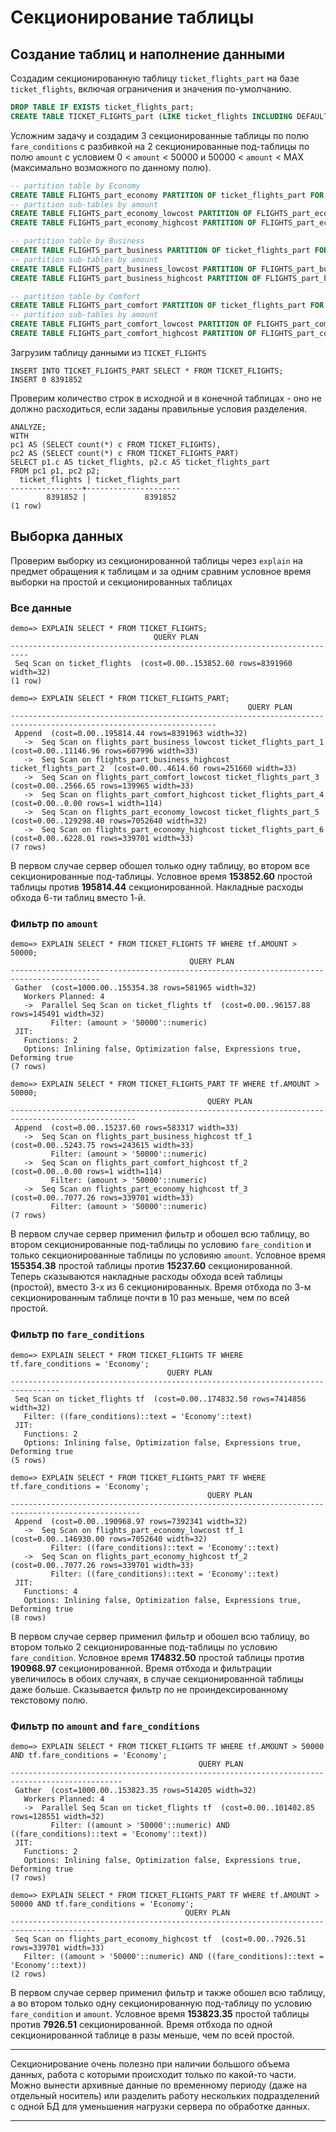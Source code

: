 # Секционирование таблицы

## Создание таблиц и наполнение данными
Создадим секционированную таблицу `ticket_flights_part` на базе `ticket_flights`, включая ограничения и значения по-умолчанию.

```sql
DROP TABLE IF EXISTS ticket_flights_part;
CREATE TABLE TICKET_FLIGHTS_part (LIKE ticket_flights INCLUDING DEFAULTS INCLUDING constraints) PARTITION BY LIST(fare_conditions);
```

Усложним задачу и создадим 3 секционированные таблицы по полю `fare_conditions` с разбивкой на 2 секционированные под-таблицы по полю `amount` с условием 0 < `amount` < 50000 и 50000 < `amount` < MAX (максимально возможного по данному полю).

```sql
-- partition table by Economy
CREATE TABLE FLIGHTS_part_economy PARTITION OF ticket_flights_part FOR VALUES in ('Economy') PARTITION BY RANGE(amount);
-- partition sub-tables by amount
CREATE TABLE FLIGHTS_part_economy_lowcost PARTITION OF FLIGHTS_part_economy FOR VALUES FROM (0) TO (50000);
CREATE TABLE FLIGHTS_part_economy_highcost PARTITION OF FLIGHTS_part_economy FOR VALUES FROM (50000) TO (((10^10)-1)/(10^2));

-- partition table by Business
CREATE TABLE FLIGHTS_part_business PARTITION OF ticket_flights_part FOR VALUES in ('Business') PARTITION BY RANGE(amount);
-- partition sub-tables by amount
CREATE TABLE FLIGHTS_part_business_lowcost PARTITION OF FLIGHTS_part_business FOR VALUES FROM (0) TO (50000);
CREATE TABLE FLIGHTS_part_business_highcost PARTITION OF FLIGHTS_part_business FOR VALUES FROM (50000) TO (((10^10)-1)/(10^2));

-- partition table by Comfort
CREATE TABLE FLIGHTS_part_comfort PARTITION OF ticket_flights_part FOR VALUES in ('Comfort') PARTITION BY RANGE(amount);
-- partition sub-tables by amount
CREATE TABLE FLIGHTS_part_comfort_lowcost PARTITION OF FLIGHTS_part_comfort FOR VALUES FROM (0) TO (50000);
CREATE TABLE FLIGHTS_part_comfort_highcost PARTITION OF FLIGHTS_part_comfort FOR VALUES FROM (50000) TO (((10^10)-1)/(10^2));
```
Загрузим таблицу данными из `TICKET_FLIGHTS`
```postgresql
INSERT INTO TICKET_FLIGHTS_PART SELECT * FROM TICKET_FLIGHTS;
INSERT 0 8391852
```
Проверим количество строк в исходной и в конечной таблицах - оно не должно расходиться, если заданы правильные условия разделения.
```postgresql
ANALYZE;
WITH 
pc1 AS (SELECT count(*) c FROM TICKET_FLIGHTS),
pc2 AS (SELECT count(*) c FROM TICKET_FLIGHTS_PART)
SELECT p1.c AS ticket_flights, p2.c AS ticket_flights_part
FROM pc1 p1, pc2 p2;
  ticket_flights | ticket_flights_part
----------------+---------------------
        8391852 |             8391852
(1 row)
```

## Выборка данных 
Проверим выборку из секционированной таблицы через `explain` на предмет обращения к таблицам и за одним сравним условное время выборки на простой и секционированных таблицах
### Все данные
```postgresql 
demo=> EXPLAIN SELECT * FROM TICKET_FLIGHTS;
                                QUERY PLAN
--------------------------------------------------------------------------
 Seq Scan on ticket_flights  (cost=0.00..153852.60 rows=8391960 width=32)
(1 row)
```

```postgresql
demo=> EXPLAIN SELECT * FROM TICKET_FLIGHTS_PART;
                                                     QUERY PLAN
--------------------------------------------------------------------------------------------------------------------
 Append  (cost=0.00..195814.44 rows=8391963 width=32)
   ->  Seq Scan on flights_part_business_lowcost ticket_flights_part_1  (cost=0.00..11146.96 rows=607996 width=33)
   ->  Seq Scan on flights_part_business_highcost ticket_flights_part_2  (cost=0.00..4614.60 rows=251660 width=33)
   ->  Seq Scan on flights_part_comfort_lowcost ticket_flights_part_3  (cost=0.00..2566.65 rows=139965 width=33)
   ->  Seq Scan on flights_part_comfort_highcost ticket_flights_part_4  (cost=0.00..0.00 rows=1 width=114)
   ->  Seq Scan on flights_part_economy_lowcost ticket_flights_part_5  (cost=0.00..129298.40 rows=7052640 width=32)
   ->  Seq Scan on flights_part_economy_highcost ticket_flights_part_6  (cost=0.00..6228.01 rows=339701 width=33)
(7 rows)
```
В первом случае сервер обошел только одну таблицу, во втором все секционированные под-таблицы.
Условное время **153852.60** простой таблицы против **195814.44** секционированной. Накладные расходы обхода 6-ти таблиц вместо 1-й.

### Фильтр по `amount`
```postgresql
demo=> EXPLAIN SELECT * FROM TICKET_FLIGHTS TF WHERE tf.AMOUNT > 50000;
                                        QUERY PLAN
------------------------------------------------------------------------------------------
 Gather  (cost=1000.00..155354.38 rows=581965 width=32)
   Workers Planned: 4
   ->  Parallel Seq Scan on ticket_flights tf  (cost=0.00..96157.88 rows=145491 width=32)
         Filter: (amount > '50000'::numeric)
 JIT:
   Functions: 2
   Options: Inlining false, Optimization false, Expressions true, Deforming true
(7 rows)
```

```postgresql
demo=> EXPLAIN SELECT * FROM TICKET_FLIGHTS_PART TF WHERE tf.AMOUNT > 50000;
                                            QUERY PLAN
--------------------------------------------------------------------------------------------------
 Append  (cost=0.00..15237.60 rows=583317 width=33)
   ->  Seq Scan on flights_part_business_highcost tf_1  (cost=0.00..5243.75 rows=243615 width=33)
         Filter: (amount > '50000'::numeric)
   ->  Seq Scan on flights_part_comfort_highcost tf_2  (cost=0.00..0.00 rows=1 width=114)
         Filter: (amount > '50000'::numeric)
   ->  Seq Scan on flights_part_economy_highcost tf_3  (cost=0.00..7077.26 rows=339701 width=33)
         Filter: (amount > '50000'::numeric)
(7 rows)
```
В первом случае сервер применил фильтр и обошел всю таблицу, во втором секционированные под-таблицы по условию `fare_condition` и только секционированные таблицы по условияю `amount`.
Условное время **155354.38** простой таблицы против **15237.60** секционированной. Теперь сказываются накладные расходы обхода всей таблицы (простой), вместо 3-х из 6 секционированных. Время отбхода по 3-м секционированным таблице почти в 10 раз меньше, чем по всей простой.

### Фильтр по `fare_conditions`
```postgresql
demo=> EXPLAIN SELECT * FROM TICKET_FLIGHTS TF WHERE tf.fare_conditions = 'Economy';
                                   QUERY PLAN
---------------------------------------------------------------------------------
 Seq Scan on ticket_flights tf  (cost=0.00..174832.50 rows=7414856 width=32)
   Filter: ((fare_conditions)::text = 'Economy'::text)
 JIT:
   Functions: 2
   Options: Inlining false, Optimization false, Expressions true, Deforming true
(5 rows)
```

```postgresql
demo=> EXPLAIN SELECT * FROM TICKET_FLIGHTS_PART TF WHERE tf.fare_conditions = 'Economy';
                                            QUERY PLAN
---------------------------------------------------------------------------------------------------
 Append  (cost=0.00..190968.97 rows=7392341 width=32)
   ->  Seq Scan on flights_part_economy_lowcost tf_1  (cost=0.00..146930.00 rows=7052640 width=32)
         Filter: ((fare_conditions)::text = 'Economy'::text)
   ->  Seq Scan on flights_part_economy_highcost tf_2  (cost=0.00..7077.26 rows=339701 width=33)
         Filter: ((fare_conditions)::text = 'Economy'::text)
 JIT:
   Functions: 4
   Options: Inlining false, Optimization false, Expressions true, Deforming true
(8 rows)
```
В первом случае сервер применил фильтр и обошел всю таблицу, во втором только 2 секционированные под-таблицы по условию `fare_condition`.
Условное время **174832.50** простой таблицы против **190968.97** секционированной. Время отбхода и фильтрации увеличилось в обоих случаях, в случае секционированной таблицы даже больше. Сказывается фильтр по не проиндексированному текстовому полю.

### Фильтр по `amount` and `fare_conditions`
```postgresql
demo=> EXPLAIN SELECT * FROM TICKET_FLIGHTS TF WHERE tf.AMOUNT > 50000 AND tf.fare_conditions = 'Economy';
                                          QUERY PLAN
-----------------------------------------------------------------------------------------------
 Gather  (cost=1000.00..153823.35 rows=514205 width=32)
   Workers Planned: 4
   ->  Parallel Seq Scan on ticket_flights tf  (cost=0.00..101402.85 rows=128551 width=32)
         Filter: ((amount > '50000'::numeric) AND ((fare_conditions)::text = 'Economy'::text))
 JIT:
   Functions: 2
   Options: Inlining false, Optimization false, Expressions true, Deforming true
(7 rows)
```

```postgresql
demo=> EXPLAIN SELECT * FROM TICKET_FLIGHTS_PART TF WHERE tf.AMOUNT > 50000 AND tf.fare_conditions = 'Economy';
                                       QUERY PLAN
-----------------------------------------------------------------------------------------
 Seq Scan on flights_part_economy_highcost tf  (cost=0.00..7926.51 rows=339701 width=33)
   Filter: ((amount > '50000'::numeric) AND ((fare_conditions)::text = 'Economy'::text))
(2 rows)
```
В первом случае сервер применил фильтр и также обошел всю таблицу, а во втором только одну секционированную под-таблицу по условию `fare_condition` и `amount`.
Условное время **153823.35** простой таблицы против **7926.51** секционированной. Время отбхода по одной секционированной таблице в разы меньше, чем по всей простой.

---
Секционирование очень полезно при наличии большого объема данных, работа с которыми происходит только по какой-то части. Можно вынести архивные данные по временному периоду (даже на отдельный носитель) или разделить работу нескольких подразделений с одной БД для уменьшения нагрузки сервера по обработке данных.

---
